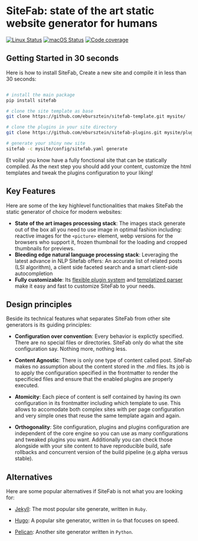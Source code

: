 # SiteFab: state of the art static website generator for humans

[![Linux Status](https://github.com/ebursztein/sitefab/workflows/Linux/badge.svg)](https://github.com/ebursztein/sitefab/actions)
[![macOS Status](https://github.com/ebursztein/sitefab/workflows/macOS/badge.svg)](https://github.com/ebursztein/sitefab/actions)
[![Code coverage](https://codecov.io/gh/ebursztein/sitefab/branch/master/graph/badge.svg)](https://codecov.io/gh/ebursztein/sitefab)

## Getting Started in 30 seconds

Here is how to install SiteFab, Create a new site and compile it in less than
30 seconds:

```bash

# install the main package
pip install sitefab

# clone the site template as base
git clone https://github.com/ebursztein/sitefab-template.git mysite/

# clone the plugins in your site directory
git clone https://github.com/ebursztein/sitefab-plugins.git mysite/plugins

# generate your shiny new site
sitefab -c mysite/config/sitefab.yaml generate
```

Et voila! you know have a fully fonctional site that can be statically compiled.
As the next step you should add your content, customize the html templates and
tweak the plugins configuration to your liking!

## Key Features

Here are some of the key highlevel functionalities that makes SiteFab the static generator of choice for modern websites:

- **State of the art images processing stack**: The images stack generate out of the box all you need to use image in optimal fashion including: reactive images for the `<picture>` element, webp versions for the browsers who support it, frozen thumbnail for the loading and cropped thumbnails for previews.
- **Bleeding edge natural language processing stack**: Leveraging the latest advance in NLP Sitefab offers: An accurate list of related posts (LSI algorithm), a client side faceted search and a smart client-side autocompletion
- **Fully customizable**: Its [flexible plugin system](/documentation/plugins.md) and [templatized parser](/documentation/parser.md) make it easy and fast to customize SiteFab to your needs.

## Design principles

Beside its technical features what separates SiteFab from other site generators
is its guiding principles:

- **Configuration over convention**: Every behavior is explictly specified.
    There are no special files or directories. SiteFab only do what the
    site configuration say. Nothing more, nothing less.

- **Content Agnostic**: There is only one type of content called post.
    SiteFab makes no assumption about the content stored in the .md files. Its
    job is to apply the configuration specified in the frontmatter to render
    the specificied files and ensure that the enabled plugins are properly
    executed.

- **Atomicity**: Each piece of content is self contained by having its own
    configuration in its frontmatter including which template to use.
    This allows to accomodate both complex sites with per page configuration
    and very simple ones that reuse the same template again and again.

- **Orthogonality**: Site configuration, plugins and plugins configuration
    are independent of the core engine so you can use as many configurations
    and tweaked plugins you want. Additionally you can check those alongside
    with your site content to have reproducible build, safe rollbacks and
    concurrent version of the build pipeline (e.g alpha versus stable).

## Alternatives

Here are some popular alternatives if SiteFab is not what you are looking for:

- [Jekyll](https://jekyllrb.com/): The most popular site generate, written in
`Ruby`.

- [Hugo](https://gohugo.io/): A popular site generator, written in `Go` that
focuses on speed.

- [Pelican](https://blog.getpelican.com/): Another site generator written
in `Python`.
